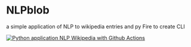 # NLPblob
a simple application of NLP to wikipedia entries and py Fire to create CLI

[![Python application NLP Wikipedia with Github Actions](https://github.com/aegiskeller/NLPblob/actions/workflows/main.yml/badge.svg)](https://github.com/aegiskeller/NLPblob/actions/workflows/main.yml)
